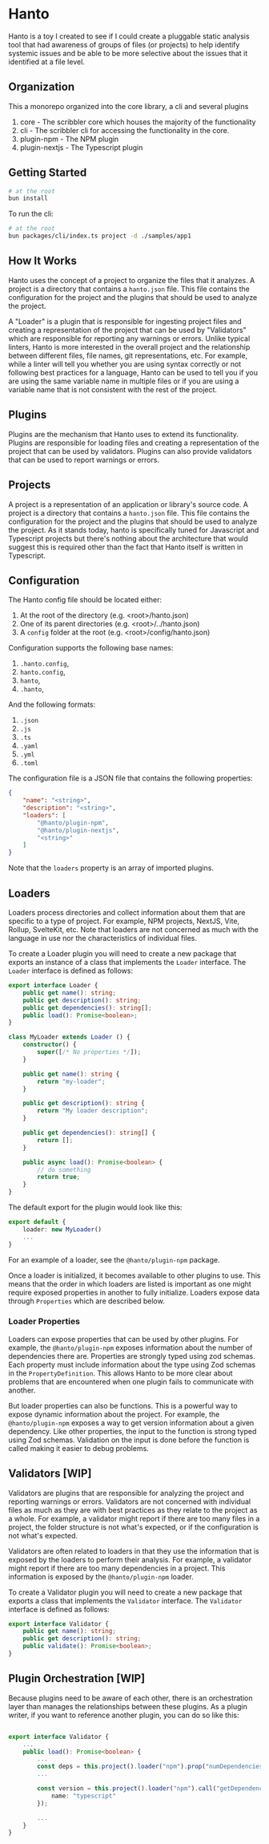 # Hanto

Hanto is a toy I created to see if I could create a pluggable static analysis tool that had awareness of groups of files (or projects) to help identify systemic issues and be able to be more selective about the issues that it identified at a file level.

## Organization

This a monorepo organized into the core library, a cli and several plugins

1. core - The scribbler core which houses the majority of the functionality
2. cli - The scribbler cli for accessing the functionality in the core.
3. plugin-npm - The NPM plugin
4. plugin-nextjs - The Typescript plugin

## Getting Started

```bash
# at the root
bun install
```

To run the cli:

```bash
# at the root
bun packages/cli/index.ts project -d ./samples/app1
```

## How It Works

Hanto uses the concept of a project to organize the files that it analyzes. A project is a directory that contains a `hanto.json` file. This file contains the configuration for the project and the plugins that should be used to analyze the project.

A "Loader" is a plugin that is responsible for ingesting project files and creating a representation of the project that can be used by "Validators" which are responsible for reporting any warnings or errors.  Unlike typical linters, Hanto is more interested in the overall project and the relationship between different files, file names, git representations, etc.  For example, while a linter will tell you whether you are using syntax correctly or not following best practices for a language, Hanto can be used to tell you if you are using the same variable name in multiple files or if you are using a variable name that is not consistent with the rest of the project. 

## Plugins

Plugins are the mechanism that Hanto uses to extend its functionality.  Plugins are responsible for loading files and creating a representation of the project that can be used by validators.  Plugins can also provide validators that can be used to report warnings or errors.

## Projects

A project is a representation of an application or library's source code.  A project is a directory that contains a `hanto.json` file.  This file contains the configuration for the project and the plugins that should be used to analyze the project.  As it stands today, hanto is specifically tuned for Javascript and Typescript projects but there's nothing about the architecture that would suggest this is required other than the fact that Hanto itself is written in Typescript.

## Configuration

The Hanto config file should be located either:

1. At the root of the directory (e.g. \<root\>/hanto.json)
2. One of its parent directories (e.g. \<root\>/../hanto.json) 
3. A `config` folder at the root (e.g. \<root\>/config/hanto.json)

Configuration supports the following base names:

1. `.hanto.config`,
2. `hanto.config`,
3. `hanto`,
4. `.hanto`,

And the following formats:

1. `.json`
2. `.js`
3. `.ts`
4. `.yaml`
5. `.yml`
6. `.toml`

The configuration file is a JSON file that contains the following properties:

```json
{
    "name": "<string>",
    "description": "<string>",
    "loaders": [
        "@hanto/plugin-npm",
        "@hanto/plugin-nextjs",
        "<string>"
    ]
}
```

Note that the `loaders` property is an array of imported plugins.  

## Loaders

Loaders process directories and collect information about them that are specific to a type of project.  For example, NPM projects, NextJS, Vite, Rollup, SvelteKit, etc.  Note that loaders are not concerned as much with the language in use nor the characteristics of individual files.  

To create a Loader plugin you will need to create a new package that exports an instance of a class that implements the `Loader` interface.  The `Loader` interface is defined as follows:

```typescript
export interface Loader {
    public get name(): string;
    public get description(): string;
    public get dependencies(): string[];
    public load(): Promise<boolean>;
}
```

```typescript
class MyLoader extends Loader () {
    constructor() {
        super([/* No properties */]);
    }

    public get name(): string {
        return "my-loader";
    }

    public get description(): string {
        return "My loader description";
    }

    public get dependencies(): string[] {
        return [];
    }

    public async load(): Promise<boolean> {
        // do something
        return true;
    }
}
```

The default export for the plugin would look like this:

```typescript
export default {
    loader: new MyLoader()
    ...
}
```

For an example of a loader, see the `@hanto/plugin-npm` package.

Once a loader is initialized, it becomes available to other plugins to use.  This means that the order in which loaders are listed is important as one might require exposed properties in another to fully initialize.  Loaders expose data through `Properties` which are described below.

### Loader Properties

Loaders can expose properties that can be used by other plugins.  For example, the `@hanto/plugin-npm` exposes information about the number of dependencies there are.  Properties are strongly typed using zod schemas.  Each property must include information about the type using Zod schemas in the `PropertyDefinition`.  This allows Hanto to be more clear about problems that are encountered when one plugin fails to communicate with another.

But loader properties can also be functions.  This is a powerful way to expose dynamic information about the project.  For example, the `@hanto/plugin-npm` exposes a way to get version information about a given dependency.  Like other properties, the input to the function is strong typed using Zod schemas.  Validation on the input is done before the function is called making it easier to debug problems.

## Validators [WIP]

Validators are plugins that are responsible for analyzing the project and reporting warnings or errors.  Validators are not concerned with individual files as much as they are with best practices as they relate to the project as a whole.  For example, a validator might report if there are too many files in a project, the folder structure is not what's expected, or if the configuration is not what's expected.

Validators are often related to loaders in that they use the information that is exposed by the loaders to perform their analysis.  For example, a validator might report if there are too many dependencies in a project.  This information is exposed by the `@hanto/plugin-npm` loader.

To create a Validator plugin you will need to create a new package that exports a class that implements the `Validator` interface.  The `Validator` interface is defined as follows:

```typescript
export interface Validator {
    public get name(): string;
    public get description(): string;
    public validate(): Promise<boolean>;
}
```

## Plugin Orchestration [WIP]

Because plugins need to be aware of each other, there is an orchestration layer than manages the relationships between these plugins.  As a plugin writer, if you want to reference another plugin, you can do so like this:

```typescript

export interface Validator {
    ... 
    public load(): Promise<boolean> {
        ...
        const deps = this.project().loader("npm").prop("numDependencies");
        ...

        const version = this.project().loader("npm").call("getDependencyVersion", {
            name: "typescript"
        });

        ...
    }
}
```

